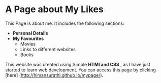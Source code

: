 # A Page about My Likes

This Page is about me. It includes the following sections:

* **Personal Details**
* **My Favourites**
  - Movies
  - Links to different websites
  - Books
  
This website was created using Simple __HTMl and CSS__ , as I have just started to learn web development. 
You can access this page by clicking [here] (http://himansurathi.github.io/mypage/).
